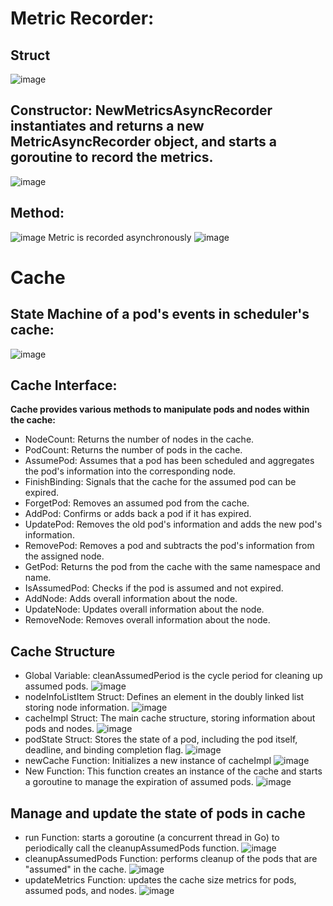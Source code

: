 # Metric Recorder:
## Struct 
![image](https://github.com/user-attachments/assets/d19e021d-fc81-44c0-8409-39b28b6e46c5)
## Constructor: NewMetricsAsyncRecorder instantiates and returns a new MetricAsyncRecorder object, and starts a goroutine to record the metrics.
![image](https://github.com/user-attachments/assets/7e2c579b-0c1d-4900-a68e-fb5c4a86475f)
## Method:
![image](https://github.com/user-attachments/assets/e6b5fefa-9ea3-45c1-8c8d-94eb48dd4c33)
Metric is recorded asynchronously
![image](https://github.com/user-attachments/assets/c384d5e4-f2e3-428b-ad17-9312ed1b3c44)

# Cache
## State Machine of a pod's events in scheduler's cache:
![image](https://github.com/user-attachments/assets/7b97508d-9f94-4d5c-b0ae-59e9eeb032a5)
## Cache Interface: 
**Cache provides various methods to manipulate pods and nodes within the cache:**
- NodeCount: Returns the number of nodes in the cache.
- PodCount: Returns the number of pods in the cache.
- AssumePod: Assumes that a pod has been scheduled and aggregates the pod's information into the corresponding node.
- FinishBinding: Signals that the cache for the assumed pod can be expired.
- ForgetPod: Removes an assumed pod from the cache.
- AddPod: Confirms or adds back a pod if it has expired.
- UpdatePod: Removes the old pod's information and adds the new pod's information.
- RemovePod: Removes a pod and subtracts the pod's information from the assigned node.
- GetPod: Returns the pod from the cache with the same namespace and name.
- IsAssumedPod: Checks if the pod is assumed and not expired.
- AddNode: Adds overall information about the node.
- UpdateNode: Updates overall information about the node.
- RemoveNode: Removes overall information about the node.
## Cache Structure
- Global Variable: cleanAssumedPeriod is the cycle period for cleaning up assumed pods.
  ![image](https://github.com/user-attachments/assets/b062e6d5-f0fa-4dc7-8822-9981f4edaf1c)
- nodeInfoListItem Struct: Defines an element in the doubly linked list storing node information.
  ![image](https://github.com/user-attachments/assets/8cf984a5-8005-45c2-8b9c-cf33f82626a3)
- cacheImpl Struct: The main cache structure, storing information about pods and nodes.
  ![image](https://github.com/user-attachments/assets/51475099-022f-4b92-8e11-0157d906dbd6)
- podState Struct: Stores the state of a pod, including the pod itself, deadline, and binding completion flag.
  ![image](https://github.com/user-attachments/assets/24faf6c9-dfce-4cf0-ab53-141d52960b23)
- newCache Function: Initializes a new instance of cacheImpl
  ![image](https://github.com/user-attachments/assets/e66d9d8e-892b-485d-8769-8e1a9ce5af41)
- New Function: This function creates an instance of the cache and starts a goroutine to manage the expiration of assumed pods.
  ![image](https://github.com/user-attachments/assets/ca041608-2b60-4463-8e41-e52fa88f8ffd)
## Manage and update the state of pods in cache
- run Function: starts a goroutine (a concurrent thread in Go) to periodically call the cleanupAssumedPods function.
  ![image](https://github.com/user-attachments/assets/cb8d1ecc-5db3-4e13-ae95-5399d8ba4640)
- cleanupAssumedPods Function: performs cleanup of the pods that are "assumed" in the cache.
  ![image](https://github.com/user-attachments/assets/852c4f48-b0f4-48cd-ae8e-3e5b168ecd92)
- updateMetrics Function: updates the cache size metrics for pods, assumed pods, and nodes.
  ![image](https://github.com/user-attachments/assets/45031049-2184-41fc-aec4-164d923f6ba0)
